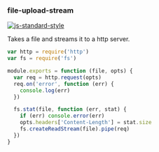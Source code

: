 ### file-upload-stream

[![js-standard-style](https://cdn.rawgit.com/feross/standard/master/badge.svg)](https://github.com/feross/standard)

Takes a file and streams it to a http server.

```js
var http = require('http')
var fs = require('fs')

module.exports = function (file, opts) {
  var req = http.request(opts)
  req.on('error', function (err) {
    console.log(err)
  })

  fs.stat(file, function (err, stat) {
    if (err) console.error(err)
    opts.headers['Content-Length'] = stat.size
    fs.createReadStream(file).pipe(req)
  })
}
```
